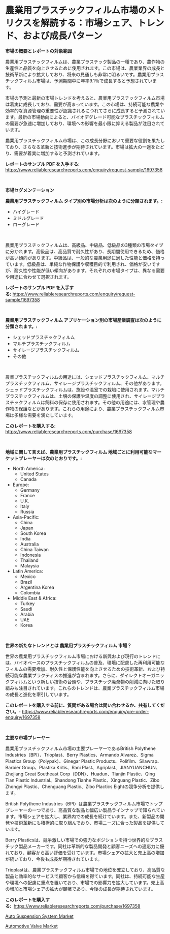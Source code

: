 <p><h1>農業用プラスチックフィルム市場のメトリクスを解読する：市場シェア、トレンド、および成長パターン</h1></p><p><strong>市場の概要とレポートの対象範囲</strong></p>
<p><p>農業用プラスチックフィルムは、農業プラスチック製品の一種であり、農作物の生産性と品質を向上させるために使用されます。この市場は、農業業界の成長と技術革新により拡大しており、将来の見通しも非常に明るいです。農業用プラスチックフィルム市場は、予測期間中に年率9.1％で成長すると予想されています。</p><p>市場の予測と最新の市場トレンドを考えると、農業用プラスチックフィルム市場は着実に成長しており、需要が高まっています。この市場は、持続可能な農業や効率的な資源管理の重要性が認識されるにつれてさらに成長すると予測されています。最新の市場動向によると、バイオデグレード可能なプラスチックフィルムの需要が急速に増加しており、環境への影響を最小限に抑える製品が注目されています。</p><p>農業用プラスチックフィルム市場は、この成長分野において重要な役割を果たしており、さらなる革新と技術進歩が期待されています。市場は拡大の一途をたどり、需要が着実に増加すると予測されています。</p></p>
<p><strong>レポートのサンプル PDF を入手する:</strong> <a href="https://www.reliableresearchreports.com/enquiry/request-sample/1697358">https://www.reliableresearchreports.com/enquiry/request-sample/1697358</a></p>
<p>&nbsp;</p>
<p><strong>市場セグメンテーション</strong></p>
<p><strong>農業用プラスチックフィルム タイプ別の市場分析は次のように分類されます。:</strong></p>
<p><ul><li>ハイグレード</li><li>ミドルグレード</li><li>ローグレード</li></ul></p>
<p>&nbsp;</p>
<p><p>農業用プラスチックフィルムは、高級品、中級品、低級品の3種類の市場タイプに分かれます。高級品は、高品質で耐久性があり、長期間使用できるため、価格が高い傾向があります。中級品は、一般的な農業用途に適した性能と価格を持っています。低級品は、単純な作物保護や収穫目的で利用され、価格が安いですが、耐久性や性能が低い傾向があります。それぞれの市場タイプは、異なる需要や用途に合わせて選択されます。</p></p>
<p><strong>レポートのサンプル PDF を入手する:</strong>&nbsp;<a href="https://www.reliableresearchreports.com/enquiry/request-sample/1697358">https://www.reliableresearchreports.com/enquiry/request-sample/1697358</a></p>
<p>&nbsp;</p>
<p><strong> 農業用プラスチックフィルム アプリケーション別の市場産業調査は次のように分類されます。:</strong></p>
<p><ul><li>シェッドプラスチックフィルム</li><li>マルチプラスチックフィルム</li><li>サイレージプラスチックフィルム</li><li>その他</li></ul></p>
<p>&nbsp;</p>
<p><p>農業プラスチックフィルムの用途には、シェッドプラスチックフィルム、マルチプラスチックフィルム、サイレージプラスチックフィルム、その他があります。シェッドプラスチックフィルムは、施設や温室での栽培に使用されます。マルチプラスチックフィルムは、土壌の保護や温度の調整に使用され、サイレージプラスチックフィルムは飼料の保存に使用されます。その他の用途には、水管理や農作物の保護などがあります。これらの用途により、農業プラスチックフィルム市場は多様な需要を満たしています。</p></p>
<p><strong>このレポートを購入する:</strong>&nbsp; <a href="https://www.reliableresearchreports.com/purchase/1697358">https://www.reliableresearchreports.com/purchase/1697358</a></p>
<p>&nbsp;</p>
<p><strong>地域に関して言えば、農業用プラスチックフィルム 地域ごとに利用可能なマーケットプレーヤーは次のとおりです。:</strong></p>
<p><ul>
    <li>
        North America:
        <ul>
            <li>United States</li>
            <li>Canada</li>
        </ul>
    </li>
    <li>
        Europe:
        <ul>
            <li>Germany</li>
            <li>France</li>
            <li>U.K.</li>
            <li>Italy</li>
            <li>Russia</li>
        </ul>
    </li>
    <li>
        Asia-Pacific:
        <ul>
            <li>China</li>
            <li>Japan</li>
            <li>South Korea</li>
            <li>India</li>
            <li>Australia</li>
            <li>China Taiwan</li>
            <li>Indonesia</li>
            <li>Thailand</li>
            <li>Malaysia</li>
        </ul>
    </li>
    <li>
        Latin America:
        <ul>
            <li>Mexico</li>
            <li>Brazil</li>
            <li>Argentina Korea</li>
            <li>Colombia</li>
        </ul>
    </li>
    <li>
        Middle East & Africa:
        <ul>
            <li>Turkey</li>
            <li>Saudi</li>
            <li>Arabia</li>
            <li>UAE</li>
            <li>Korea</li>
        </ul>
    </li>
    </ul></p>
<p>&nbsp;</p>
<p><strong>世界の新たなトレンドとは 農業用プラスチックフィルム 市場？</strong></p>
<p><p>世界の農業用プラスチックフィルム市場における新興および現行のトレンドには、バイオベースのプラスチックフィルムの普及、環境に配慮した再利用可能なフィルムの需要増加、耐久性と保護性能を向上させるための技術革新、および持続可能な農業プラクティスの推進が含まれます。さらに、ダイレクトオーガニックフィルムという新しい技術の台頭や、プラスチック廃棄物の削減に向けた取り組みも注目されています。これらのトレンドは、農業プラスチックフィルム市場の成長と進化を牽引しています。</p></p>
<p><strong>このレポートを購入する前に、質問がある場合は問い合わせるか、共有してください。</strong>- <a href="https://www.reliableresearchreports.com/enquiry/pre-order-enquiry/1697358">https://www.reliableresearchreports.com/enquiry/pre-order-enquiry/1697358</a></p>
<p>&nbsp;</p>
<p><strong>主要な市場プレーヤー</strong></p>
<p><p>農業用プラスチックフィルム市場の主要プレーヤーであるBritish Polythene Industries（BPI）、Trioplast、Berry Plastics、Armando Alvarez、Sigma Plastics Group（Polypak）、Ginegar Plastic Products、Polifilm、Silawrap、Barbier Group、Plastika Kritis、Rani Plast、Agriplast、JIANYUANCHUN、Zhejiang Great Southeast Corp（DDN）、Huadun、Tianjin Plastic、Qing Tian Plastic Industrial、Shandong Tianhe Plastic、Xinguang Plastic、Zibo Zhongyi Plastic、Chenguang Plastic、Zibo Plactics Eightの競争分析を提供します。</p><p>British Polythene Industries（BPI）は農業プラスチックフィルム市場でトッププレーヤーの一つであり、高品質な製品と幅広い製品ラインナップで知られています。市場シェアを拡大し、業界内での成長を続けています。また、新製品の開発や技術革新にも積極的に取り組んでおり、市場ニーズに合った製品を提供しています。</p><p>Berry Plasticsは、競争激しい市場での強力なポジションを持つ世界的なプラスチック製品メーカーです。同社は革新的な製品開発と顧客ニーズへの適応力に優れており、顧客から高い評価を受けています。市場シェアの拡大と売上高の増加が続いており、今後も成長が期待されています。</p><p>Trioplastは、農業プラスチックフィルム市場での地位を確立しており、高品質な製品と効率的なサービスで顧客から信頼を得ています。同社は、持続可能な生産や環境への配慮に重点を置いており、市場での影響力を拡大しています。売上高の増加と市場シェアの拡大が顕著であり、今後の成長が期待されています。</p></p>
<p><strong>このレポートを購入する:</strong>&nbsp;&nbsp;<a href="https://www.reliableresearchreports.com/purchase/1697358">https://www.reliableresearchreports.com/purchase/1697358</a></p>
<p><p><a href="https://copper-carbon-84f.notion.site/Auto-Suspension-System-Market-Size-Growth-Outlook-from-2024-to-2031-projecting-at-Market-s-Trends--d69e43bde7344eabb62b12613436952d">Auto Suspension System Market</a></p><p><a href="https://circular-yam-9b9.notion.site/Automotive-Valve-Market-Size-Share-Trends-Analysis-Report-By-Application-Regional-Outlook-Compe-2bfc1fe8203a4a2aa59dbb8fb444a4f3">Automotive Valve Market</a></p></p>